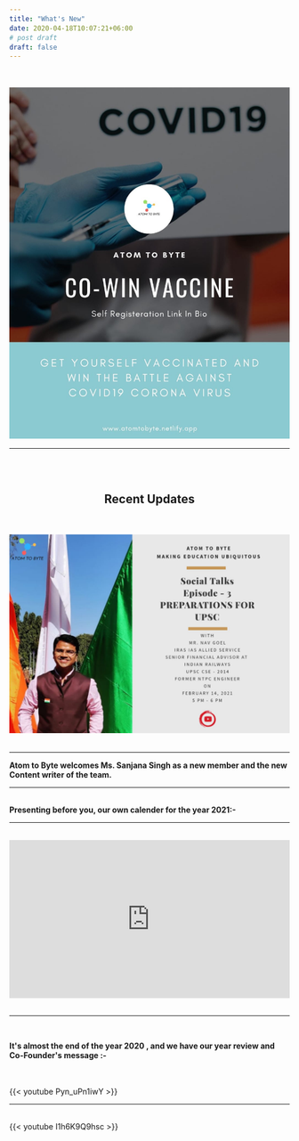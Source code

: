 ```yaml
---
title: "What's New"
date: 2020-04-18T10:07:21+06:00
# post draft
draft: false
---
```

<br>
<br>
<div style="position: relative; height: auto; overflow: auto;">
  <a href="https://selfregistration.cowin.gov.in/"><img src="images/new2.jpeg" height="auto"></a>
</div>
<hr>
<br>
<br>
<h2><center>Recent Updates</center></h2>
<br>
<br>
<div style="position: relative; height: auto; overflow: auto;">
  <img src="images/new1.jpeg" height="auto">
</div>
<br>
<hr>
<b>Atom to Byte welcomes Ms. Sanjana Singh as a new member and the new Content writer of the team.</b>
<br>
<hr>
<br>
<b>Presenting before you, our own calender for the year 2021:-</b>
<br>
<hr>
<br>
<div style="position: relative; padding-bottom: 56.25%; height: 0; overflow: hidden;">
  <iframe src="https://drive.google.com/file/d/1WY2G12Z4DusF5C4b_RDRAq0tFzv-IzV5/preview" style="position: absolute; top: 0; left: 0; width: 100%; height: 100%; border:0;" allowfullscreen="" title="YouTube Video"></iframe>
</div>
<br>
<hr>
<br>
<p><b>It's almost the end of the year 2020 , and we have our year review and Co-Founder's message :-</b></p>
<br>
<br>
{{< youtube Pyn_uPn1iwY >}}
<br>
<hr>
<br>
{{< youtube I1h6K9Q9hsc >}}
<br>
<br>


